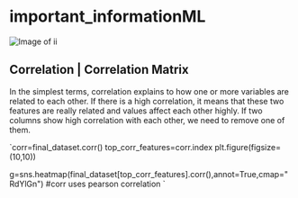 # important_informationML
![Image of ii](http://educationprofessional.info/wp-content/uploads/2020/04/important-update.jpg)

## Correlation | Correlation Matrix

In the simplest terms, correlation explains to how one or more variables are related to each other. 
If there is a high correlation, it means that these two features are really related and values affect each other highly.
If two columns show high correlation with each other, we need to remove one of them.

`corr=final_dataset.corr()
top_corr_features=corr.index
plt.figure(figsize=(10,10))

g=sns.heatmap(final_dataset[top_corr_features].corr(),annot=True,cmap="RdYlGn")
#corr uses pearson correlation `




